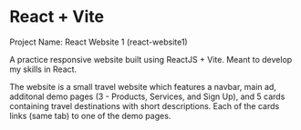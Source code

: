 # React + Vite

Project Name: React Website 1 (react-website1)

A practice responsive website built using ReactJS + Vite. Meant to develop my skills in React.

The website is a small travel website which features a navbar, main ad, additonal demo pages (3 - Products, Services, and Sign Up), and 5 cards containing travel destinations with short descriptions. Each of the cards links (same tab) to one of the demo pages.